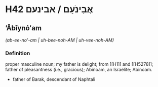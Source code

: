 # H42 אֲבִינֹעַם / אבינעם

## ʼĂbîynôʻam

_(ab-ee-no'-am | uh-bee-noh-AM | uh-vee-noh-AM)_

### Definition

proper masculine noun; my father is delight; from [[H1]] and [[H5278]]; father of pleasantness (i.e., gracious); Abinoam, an Israelite; Abinoam.

- father of Barak, descendant of Naphtali
